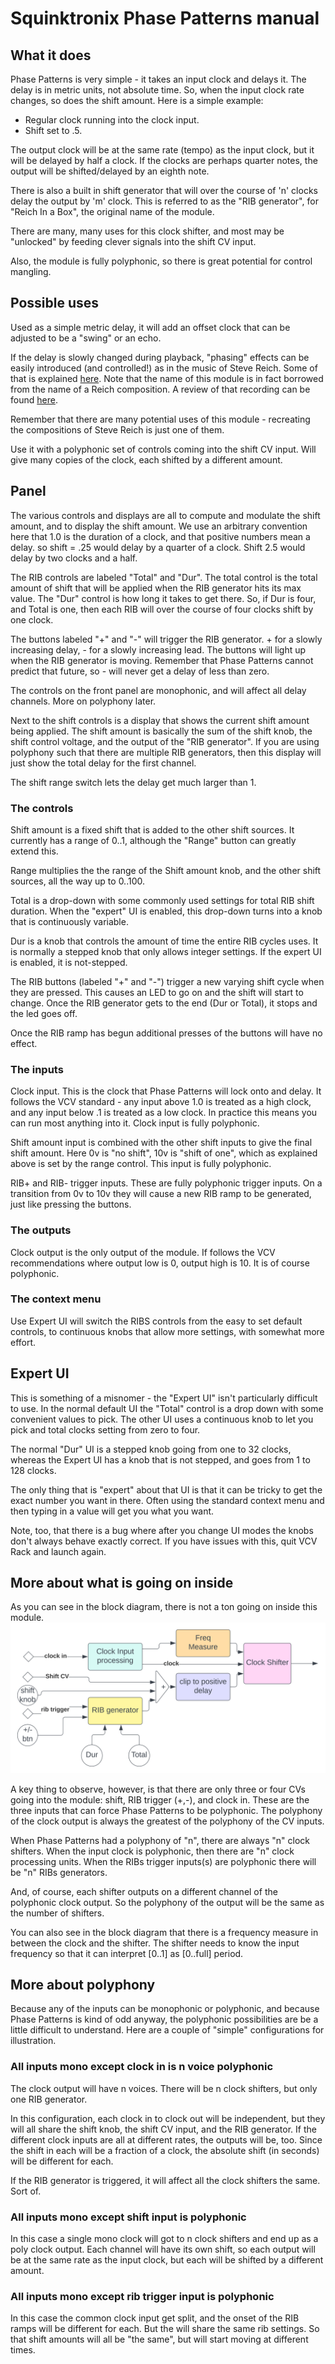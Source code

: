 # Squinktronix Phase Patterns manual

## What it does

Phase Patterns is very simple - it takes an input clock and delays it. The delay is in metric units, not absolute time. So, when the input clock rate changes, so does the shift amount. Here is a simple example:

* Regular clock running into the clock input.
* Shift set to .5.

The output clock will be at the same rate (tempo) as the input clock, but it will be delayed by half a clock. If the clocks are perhaps quarter notes, the output will be shifted/delayed by an eighth note.

There is also a built in shift generator that will over the course of 'n' clocks delay the output by 'm' clock. This is referred to as the "RIB generator", for "Reich In a Box", the original name of the module.

There are many, many uses for this clock shifter, and most may be "unlocked" by feeding clever signals into the shift CV input.

Also, the module is fully polyphonic, so there is great potential for control mangling.

## Possible uses

Used as a simple metric delay, it will add an offset clock that can be adjusted to be a "swing" or an echo.

If the delay is slowly changed during playback, "phasing" effects can be easily introduced (and controlled!) as in the music of Steve Reich. Some of that is explained [here](https://en.wikipedia.org/wiki/Piano_Phase). Note that the name of this module is in fact borrowed from the name of a Reich composition. A review of that recording can be found [here](https://pitchfork.com/reviews/albums/21584-four-organs-phase-patterns/).

Remember that there are many potential uses of this module - recreating the compositions of Steve Reich is just one of them.

Use it with a polyphonic set of controls coming into the shift CV input. Will give many copies of the clock, each shifted by a different amount.

## Panel

The various controls and displays are all to compute and modulate the shift amount, and to display the shift amount. We use an arbitrary convention here that 1.0 is the duration of a clock, and that positive numbers mean a delay. so shift = .25 would delay by a quarter of a clock. Shift 2.5 would delay by two clocks and a half.

The RIB controls are labeled "Total" and "Dur". The total control is the total amount of shift that will be applied when the RIB generator hits its max value. The "Dur" control is how long it takes to get there. So, if Dur is four, and Total is one, then each RIB will over the course of four clocks shift by one clock.

The buttons labeled "+" and "-" will trigger the RIB generator. + for a slowly increasing delay, - for a slowly increasing lead. The buttons will light up when the RIB generator is moving. Remember that Phase Patterns cannot predict that future, so - will never get a delay of less than zero.

The controls on the front panel are monophonic, and will affect all delay channels. More on polyphony later.

Next to the shift controls is a display that shows the current shift amount being applied. The shift amount is basically the sum of the shift knob, the shift control voltage, and the output of the "RIB generator". If you are using polyphony such that there are multiple RIB generators, then this display will just show the total delay for the first channel.

The shift range switch lets the delay get much larger than 1.

### The controls

Shift amount is a fixed shift that is added to the other shift sources. It currently has a range of 0..1, although the "Range" button can greatly extend this.

Range multiplies the the range of the Shift amount knob, and the other shift sources, all the way up to 0..100.

Total is a drop-down with some commonly used settings for total RIB shift duration. When the "expert" UI is enabled, this drop-down turns into a knob that is continuously variable.

Dur is a knob that controls the amount of time the entire RIB cycles uses. It is normally a stepped knob that only allows integer settings. If the expert UI is enabled, it is not-stepped.

The RIB buttons (labeled "+" and "-") trigger a new varying shift cycle when they are pressed. This causes an LED to go on and the shift will start to change. Once the RIB generator gets to the end (Dur or Total), it stops and the led goes off.

Once the RIB ramp has begun additional presses of the buttons will have no effect.

### The inputs

Clock input. This is the clock that Phase Patterns will lock onto and delay. It follows the VCV standard - any input above 1.0 is treated as a high clock, and any input below .1 is treated as a low clock. In practice this means you can run most anything into it. Clock input is fully polyphonic.

Shift amount input is combined with the other shift inputs to give the final shift amount. Here 0v is "no shift", 10v is "shift of one", which as explained above is set by the range control. This input is fully polyphonic.

RIB+ and RIB- trigger inputs. These are fully polyphonic trigger inputs. On a transition from 0v to 10v they will cause a new RIB ramp to be generated, just like pressing the buttons.

### The outputs

Clock output is the only output of the module. If follows the VCV recommendations where output low is 0, output high is 10. It is of course polyphonic.

### The context menu

Use Expert UI will switch the RIBS controls from the easy to set default controls, to continuous knobs that allow more settings, with somewhat more effort.

## Expert UI

This is something of a misnomer - the "Expert UI" isn't particularly difficult to use. In the normal default UI the "Total" control is a drop down with some convenient values to pick. The other UI uses a continuous knob to let you pick and total clocks setting from zero to four.

The normal "Dur" UI is a stepped knob going from one to 32 clocks, whereas the Expert UI has a knob that is not stepped, and goes from 1 to 128 clocks.

The only thing that is "expert" about that UI is that it can be tricky to get the exact number you want in there. Often using the standard context menu and then typing in a value will get you what you want.

Note, too, that there is a bug where after you change UI modes the knobs don't always behave exactly correct. If you have issues with this, quit VCV Rack and launch again.

## More about what is going on inside

As you can see in the block diagram, there is not a ton going on inside this module.
![Phase Patterns block diagram](./phase-block.svg)

A key thing to observe, however, is that there are only three or four CVs going into the module: shift, RIB trigger (+,-), and clock in. These are the three inputs that can force Phase Patterns to be polyphonic. The polyphony of the clock output is always the greatest of the polyphony of the CV inputs.

When Phase Patterns had a polyphony of "n", there are always "n" clock shifters. When the input clock is polyphonic, then there are "n" clock processing units. When the RIBs trigger inputs(s) are polyphonic there will be "n" RIBs generators.

And, of course, each shifter outputs on a different channel of the polyphonic clock output. So the polyphony of the output will be the same as the number of shifters.

You can also see in the block diagram that there is a frequency measure in between the clock and the shifter. The shifter needs to know the input frequency so that it can interpret [0..1] as [0..full] period.

## More about polyphony

Because any of the inputs can be monophonic or polyphonic, and because Phase Patterns is kind of odd anyway, the polyphonic possibilities are be a little difficult to understand. Here are a couple of "simple" configurations for illustration.

### All inputs mono except clock in is n voice polyphonic

The clock output will have n voices. There will be n clock shifters, but only one RIB generator.

In this configuration, each clock in to clock out will be independent, but they will all share the shift knob, the shift CV input, and the RIB generator.  If the different clock inputs are all at different rates, the outputs will be, too. Since the shift in each will be a fraction of a clock, the absolute shift (in seconds) will be different for each.

If the RIB generator is triggered, it will affect all the clock shifters the same. Sort of.

### All inputs mono except shift input is polyphonic

In this case a single mono clock will got to n clock shifters and end up as a poly clock output. Each channel will have its own shift, so each output will be at the same rate as the input clock, but each will be shifted by a different amount.

### All inputs mono except rib trigger input is polyphonic

In this case the common clock input get split, and the onset of the RIB ramps will be different for each. But the will share the same rib settings. So that shift amounts will all be "the same", but will start moving at different times.
